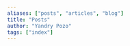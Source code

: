 ```yaml
---
aliases: ["posts", "articles", "blog"]
title: "Posts"
author: "Yandry Pozo"
tags: ["index"]
---
```

